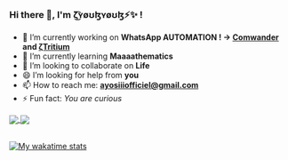 ### Hi there 👋, I'm ζ͜͡ʏøʊɮʏøʊɮ⚡✨ !

- 🔭 I’m currently working on **WhatsApp AUTOMATION ! -> [Comwander](https://github.com/TheAyos/Comwander) and [ζTritium](https://github.com/TheAyos/Tritium-WA)**
- 🌱 I’m currently learning **Maaaathematics**
- 👯 I’m looking to collaborate on **Life**
- 😄 I’m looking for help from **you**
- 📫 How to reach me: **ayosiiiofficiel@gmail.com**
- ⚡ Fun fact: _You are curious_

<a href="https://github.com/TheAyos">
  <img align="center" src="https://github-readme-stats.vercel.app/api?username=theayos&count_private=true&show_icons=true" />
</a>
<a href="https://github.com/TheAyos">
  <img align="center" src="https://github-readme-stats.vercel.app/api/top-langs/?username=theayos&layout=compact" />
</a>

<br>
<br>

[![My wakatime stats](https://github-readme-stats.vercel.app/api/wakatime?username=TheAyos)](https://github.com/TheAyos)

<!--[![ReadMe Card](https://github-readme-stats.vercel.app/api/pin/?username=theayos&repo=Tritium-WA)](https://github.com/TheAyos/Tritium-WA)-->
